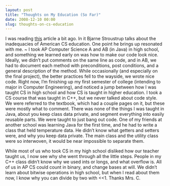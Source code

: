 ```yaml
---
layout: post
title: "Thoughts on My Education (So Far)"
date: 2008-12-10 00:00
slug: thoughts-on-cs-education
---
```


I was reading <a href='http://itmanagement.earthweb.com/features/print.php/12297_3789981_1'>this</a> article
 a bit ago. In it Bjarne Stroustrup talks about the inadequacies of American CS education. One point he brings
 up resonated with me. 
~
I took AP Computer Science A and AB (in Java) in high school, and something we learned 
early on was how to make our code look nice. Ideally, we didn’t put comments on the same line as code, and in 
AB, we had to document each method with preconditions, post conditions, and a general description of the 
method. While occasionally (and especially on the final project), the better practices fell to the wayside,
 we wrote nice code. Right now, I’m finishing up my first semester of college (intending to major in Computer
 Engineering), and noticed a jump between how I was taught CS in high school and how CS is taught in higher
 education. I took a CS course that was taught in C++, but we never talked about code style. We were referred
 to the textbook, which had a couple pages on it, but these were mostly what to comment. There was none of the
 things I was taught in Java, about you keep class data private, and segment everything into easily reusable
 parts. We were taught to just bang out code. One of my friends at another school was learning Java for the 
first time, and he had to write a class that held temperature data. He didn’t know what getters and setters 
were, and why you keep data private. The main class and the utility class were so interwoven, it would be near
 impossible to separate them.

While most of us who took CS in my high school disliked how our teacher taught us, I now see why she went 
through all the little steps. People in my C++ class didn’t know why we used ints or longs, and what overflow
 is. All of us in AP CS could count in binary, and change bases at will. We didn’t learn about bitwise 
operations in high school, but when I read about them now, I know why you can divide by two with <<1. Thanks Mrs. C.